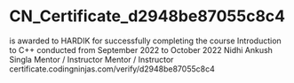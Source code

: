 # CN_Certificate_d2948be87055c8c4

is awarded to
HARDIK
for successfully completing the course
Introduction to C++
conducted from September 2022 to October 2022
Nidhi Ankush Singla
Mentor / Instructor Mentor / Instructor
certificate.codingninjas.com/verify/d2948be87055c8c4
